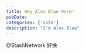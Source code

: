 ```yaml
---
title: Hey Alex Blue Here!
pubDate: 
categories: ['note']
description: "I'm Alex Blue"
---
```


@StashNetwork 好快
